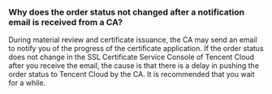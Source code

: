 ### Why does the order status not changed after a notification email is received from a CA?

During material review and certificate issuance, the CA may send an email to notify you of the progress of the certificate application. If the order status does not change in the SSL Certificate Service Console of Tencent Cloud after you receive the email, the cause is that there is a delay in pushing the order status to Tencent Cloud by the CA. It is recommended that you wait for a while.
